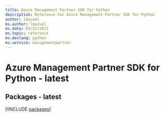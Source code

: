 ```yaml
---
title: Azure Management Partner SDK for Python
description: Reference for Azure Management Partner SDK for Python
author: lmazuel
ms.author: lmazuel
ms.data: 03/21/2023
ms.topic: reference
ms.devlang: python
ms.service: managementpartner
---
```

# Azure Management Partner SDK for Python - latest
## Packages - latest
[!INCLUDE [packages](management-partner-index.md)]